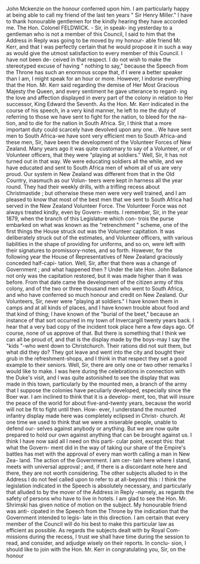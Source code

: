 John Mckenzie on the honour conferred upon him. I am particularly happy at being able to call my friend of the last ten years " Sir Henry Miller." I have to thank honourable gentlemen for the kindly hearing they have accorded me. The Hon. Colonel FELDWICK. - Sir, in speak- ing yesterday to a gentleman who is not a member of this Council, I said to him that the Address in Reply was going to be moved by my honour- able friend Mr. Kerr, and that I was perfectly certain that he would propose it in such a way as would give the utmost satisfaction to every member of this Council. I have not been de- ceived in that respect. I do not wish to make the stereotyped excuse of having " nothing to say," because the Speech from the Throne has such an enormous scope that, if I were a better speaker than I am, I might speak for an hour or more. However, I indorse everything that the Hon. Mr. Kerr said regarding the demise of Her Most Gracious Majesty the Queen, and every sentiment he gave utterance to regard- ing the love and affection displayed in every part of the colony in relation to Her successor, King Edward the Seventh. As the Hon. Mr. Kerr indicated in the course of his speech, in a very kind manner, he left to me the duty of referring to those we have sent to fight for the nation, to bleed for the na- tion, and to die for the nation in South Africa. Sir, I think that a more important duty could scarcely have devolved upon any one. . We have sent men to South Africa-we have sont very efficient men to South Africa-and these men, Sir, have been the development of the Volunteer Forces of New Zealand. Many years ago it was quite customary to say of a Volunteer, or of Volunteer officers, that they were "playing at soldiers." Well, Sir, it has not turned out in that way. We were educating soldiers all the while, and we have educated and sent to South Africa men of whom all of us are very proud. Our system in New Zealand was different from that in the Old Country, inasmuch as our Volun- teers were kept in harness all the year round. They had their weekly drills, with a trifling recess about Christmastide ; but otherwise these men were very well trained, and I am pleased to know that most of the best men that we sent to South Africa had served in the New Zealand Volunteer Force. The Volunteer Force was not always treated kindly, even by Govern- ments. I remember, Sir, in the year 1879, when the branch of this Legislature which con- trois the purse embarked on what was known as the "retrenchment " scheme, one of the first things the House struck out was the Volunteer capitation. It was deliberately struck out of the estimates, and Volunteer officers, with various liabilities in the shape of providing for uniforms, and so on, were left with their signatures to promissory-notes, and so forth. However, for the following year the House of Representatives of New Zealand graciously conceded half-capi- tation. Well, Sir, after that there was a change of Government ; and what happened then ? Under the late Hon. John Ballance not only was the capitation restored, but it was made higher than it was before. From that date came the development of the citizen army of this colony, and of the two or three thousand men who went to South Africa, and who have conferred so much honour and credit on New Zealand. Our Volunteers, Sir, never were "playing at soldiers." I have known them in camps and at all kinds of places, and I have known trouble about food and that kind of thing; I have known of the "burial of the beet," because an instance of that sort occurred in my town of Invercargill twenty years back. I hear that a very bad copy of the incident took place here a few days ago. Of course, none of us approve of that. But there is something that I think we can all be proud of, and that is the display made by the boys-may I say the "kids "-who went down to Christchurch. Their rations did not suit them, but what did they do? They got leave and went into the city and bought their grub in the refreshment-shops, and I think in that respect they set a good example to their seniors. Well, Sir, there are only one or two other remarks I would like to make. I was here during the celebrations in connection with the Duke's visit, and I was quite astonished to see the display that was made in this town, particularly by the mounted men, a branch of the army that I suppose the colonies have peculiarly developed, especially since the Boer war. I am inclined to think that it is a develop- ment, too, that will insure the peace of the world for about five-and-twenty years, because the world will not be fit to fight until then. How- ever, I understand the mounted infantry display made here was completely eclipsed in Christ- church. At one time we used to think that we were a miserable people, unable to defend our- selves against anybody or anything. But we are now quite prepared to hold our own against anything that can be brought against us. I think I have now said all I need on this parti- cular point, except this: that what the Govern- ment did in the way of taking our share of the Empire's battles has met with the approval of every man worth calling a man in New Zea- land. The action of the Government. I am cer- tain here where I stand, meets with universal approval ; and, if there is a discordant note here and there, they are not worth considering. The other subjects alluded to in the Address I do not feel called upon to refer to at all-beyond this : I think the legislation indicated in the Speech is absolutely necessary, and particularly that alluded to by the mover of the Address in Reply -namely, as regards the safety of persons who have to live in hotels. I am glad to see the Hon. Mr. Shrimski has given notice of motion on the subject. My honourable friend was anti- cipated in the Speech from the Throne by the indication that the Government intended to legis- late in this direction. I am certain that every member of the Council will do his best to make this particular law as efficient as possible. As regards the subjects dealt with by Royal Com- missions during the recess, I trust we shall have time during the session to read, and consider, and adjudge wisely on their reports. In conclu- sion, I should like to join with the Hon. Mr. Kerr in congratulating you, Sir, on the honour 